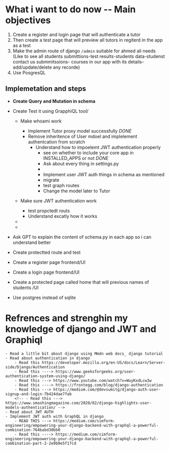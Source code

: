 # What i want to do now -- Main objectives

1. Create a register and login page that will authenticate a tutor
2. Then create a test page that will preview all tutors in regiterd in the app as a test
3. Make the admin route of django `/admin` suitable for ahmed ali needs (Like to see all students submittions-test results-students data-studenst contact us submmitssions- courses in our app with its details- add/update/delete any recorde)
4. Use PosgresQL

## Implemetation and steps

- **Create Query and Mutation in schema**

- Create Test it using GrapphiQL tool/

  - Make whoami work

    - Implement Tutor proxy model successfully _DONE_
    - Remove inheritence of User mdoel and implelement authentcation from scratch
      - Understand how to impoelemt JWT authentication properly
        - see on whether to include your core app in INSTALLED_APPS or not _DONE_
        - Ask about every thing in settings.py
        -
        - Implement user JWT auth things in schema as mentioned
        - migrate
        - test graph routes
        - Change the model later to Tutor

  - Make sure JWT authentication work

    - test propctedt routs
    - Understand excatly how it works

  -
  -

- Ask GPT to explain the content of schema.py in each app so i can understand better
- Create protectted route and test
- Create a register page frontend/UI
- Create a login page frontend/UI
- Create a protected page called home that will previous names of students
  /UI
- Use postgres instead of sqlite

# Refrences and strenghin my knowledge of django and JWT and Graphiql

    - Read a little bit about django using Mmdn web docs_ django tutorial
    - Read about authentication in django
        - Read this https://developer.mozilla.org/en-US/docs/Learn/Server-side/Django/Authentication
        - Read this ----> https://www.geeksforgeeks.org/user-authentication-system-using-django/
        - Read this ---> https://www.youtube.com/watch?v=WuyKxdLcw3w
        - Read this ----> https://frontegg.com/blog/django-authentication
        - Read this ---> https://medium.com/@devsumitg/django-auth-user-signup-and-login-7b424dae7fab
        <!-- - Read this ---> https://www.smashingmagazine.com/2020/02/django-highlights-user-models-authentication/ -->
    - Read about JWT AUTH
    - Implement JWT auth with GraphQL in django
        - READ THIS ---> https://medium.com/simform-engineering/empowering-your-django-backend-with-graphql-a-powerful-combination-764babd30bb0
        - Read this ----> https://medium.com/simform-engineering/empowering-your-django-backend-with-graphql-a-powerful-combination-part-2-2e9b0e5f17cd
